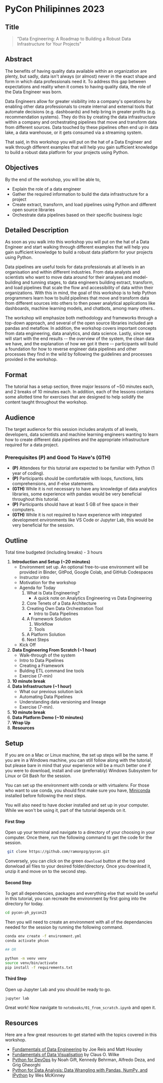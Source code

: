 # PyCon Philipinnes 2023

## Title

> "Data Engineering: A Roadmap to Building a Robust Data Infrastructure for Your Projects"


## Abstract

The benefits of having quality data available within an organization are plenty, but sadly, data isn't always (or almost) never in the exact shape and form in which data professionals need it. To address this gap between expectations and reality when it comes to having quality data, the role of the Data Engineer was born.

Data Engineers allow for greater visibility into a company's operations by enabling other data professionals to create internal and external tools that automate decisions (e.g. dashboards) and help bring in greater profits (e.g. recommendation systems). They do this by creating the data infrastructure within a company and orchestrating pipelines that move and transform data from different sources. Data touched by these pipelines often end up in data lake, a data warehouse, or it gets consumed via a streaming system.

That said, in this workshop you will put on the hat of a Data Engineer and walk through different examples that will help you gain sufficient knowledge to build a robust data platform for your projects using Python.


## Objectives

By the end of the workshop, you will be able to,
- Explain the role of a data engineer
- Gather the required information to build the data infrastructure for a project
- Create extract, transform, and load pipelines using Python and different open source libraries
- Orchestrate data pipelines based on their specific business logic

## Detailed Description

As soon as you walk into this workshop you will put on the hat of a Data Engineer and start walking through different examples that will help you gain sufficient knowledge to build a robust data platform for your projects using Python.

Data pipelines are useful tools for data professionals at all levels in an organisation and within different industries. From data analysts and scientists who want to move data around for their analyses and model-building and tunning stages, to data engineers building extract, transform, and load pipelines that scale the flow and accessibility of data within their organizations. With this in mind, the goal of this workshop is to help Python programmers learn how to build pipelines that move and transform data from different sources into others to then power analytical applications like dashboards, machine learning models, and chatbots, among many others..

The workshop will emphasize both methodology and frameworks through a top-down approach, and several of the open source libraries included are pandas and metaflow. In addition, the workshop covers important concepts from data engineering, data analytics, and data science. Lastly, since we will start with the end results -- the overview of the system, the clean data we have, and the explanation of how we got it there -- participants will build a foundation for how to reverse engineer data pipelines and other processes they find in the wild by following the guidelines and processes provided in the workshop.


## Format
The tutorial has a setup section, three major lessons of ~50 minutes each, and 2 breaks of 10 minutes each. In addition, each of the lessons contains some allotted time for exercises that are designed to help solidify the content taught throughout the workshop.

## Audience
The target audience for this session includes analysts of all levels, developers, data scientists and machine learning engineers wanting to learn how to create different data pipelines and the appropriate infrastructure required for a data project.

### Prerequisites (P) and Good To Have's (GTH)

- **(P)** Attendees for this tutorial are expected to be familiar with Python (1 year of coding). 
- **(P)** Participants should be comfortable with loops, functions, lists comprehensions, and if-else statements.
- **(GTH)** While it is not necessary to have any knowledge of data analytics libraries, some experience with pandas would be very beneficial throughout this tutorial.
- **(P)** Participants should have at least 5 GB of free space in their computers.
- **(GTH)** While it is not required to have experience with integrated development environments like VS Code or Jupyter Lab, this would be very beneficial for the session.

## Outline

Total time budgeted (including breaks) - 3 hours

1. **Introduction and Setup (~20 minutes)**
	- Environment set up. An optional free-to-use environment will be provided in Binder, GitPod, Google Colab, and GitHub Codespaces
	- Instructor intro
	- Motivation for the workshop
	- Agenda for Today
		1. What is Data Engineering?
			- A quick note on Analytics Engineering vs Data Engineering
		2. Core Tenets of a Data Architecture
		3. Creating Own Data Orchestration Tool
			- Intro to Data Pipelines
		4. A Framework Solution
			1. Workflow
			2. Tools
		5. A Platform Solution
		6. Next Steps
	- Kick Off
2. **Data Engineering From Scratch (~1 hour)**
	- Walk-through of the system
	- Intro to Data Pipelines
	- Creating a Framework
	- Bulding ETL command line tools
	- Exercise (7-min)
3. **10 minute break**
4. **Data Infrastructure (~1 hour)**
	- What our previous solution lack
	- Automating Data Pipelines
	- Understanding data versioning and lineage
	- Exercise (7-min).
5. **10 minute break**
6. **Data Platform Demo (~10 minutes)**
7. **Wrap Up**
8. **Resources**


## Setup

If you are on a Mac or Linux machine, the set up steps will be the same. If you are in a Windows machine, you can still follow along with the tutorial, but please bare in mind that your experience  will be a much better one if you were to download, install and use (preferrably) Windows Subsystem for Linux or Git Bash for the session.

You can set up the environment with conda or with virtualenv. For those who want to use conda, you should first make sure you have, [Miniconda](https://docs.conda.io/en/latest/miniconda.html) installed before following the next steps.

You will also need to have docker installed and set up in your computer. While we won't be using it, part of the tutorial depends on it.

#### First Step

Open up your terminal and navigate to a directory of your choosing in your computer. Once there, run the following command to get the code for the session.

```sh
 git clone https://github.com/ramonpzg/pycon.git
```

Conversely, you can click on the green `download` button at the top and donwload all files to your desired folder/directory. Once you download it, unzip it and move on to the second step.

#### Second Step

To get all dependencies, packages and everything else that would be useful in this tutorial, you can recreate the environment by first going into the directory for today.

```sh
cd pycon-ph_pycon23
```

Then you will need to create an environment with all of the dependancies needed for the session by running the following command.

```sh
conda env create -f environment.yml
conda activate phcon

## OR

python -m venv venv
source venv/bin/activate
pip install -f requirements.txt
```

#### Third Step

Open up Jupyter Lab and you should be ready to go.

```sh
jupyter lab
```

Great work! Now navigate to `notebooks/01_from_scratch.ipynb` and open it.


## Resources

Here are a few great resources to get started with the topics covered in this workshop.

- [Fundamentals of Data Engineering](https://www.oreilly.com/library/view/fundamentals-of-data/9781098108298/) by Joe Reis and Matt Housley
- [Fundamentals of Data Visualisation](https://clauswilke.com/dataviz/) by Claus O. Wilke
- [Python for DevOps](https://www.amazon.com/Python-DevOps-Ruthlessly-Effective-Automation/dp/149205769X) by Noah Gift, Kennedy Behrman, Alfredo Deza, and Grig Gheorghi
- [Python for Data Analysis: Data Wrangling with Pandas, NumPy, and IPython](https://wesmckinney.com/book/) by Wes McKinney